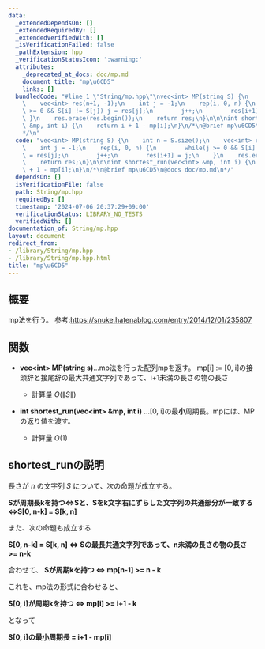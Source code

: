 ```yaml
---
data:
  _extendedDependsOn: []
  _extendedRequiredBy: []
  _extendedVerifiedWith: []
  _isVerificationFailed: false
  _pathExtension: hpp
  _verificationStatusIcon: ':warning:'
  attributes:
    _deprecated_at_docs: doc/mp.md
    document_title: "mp\u6CD5"
    links: []
  bundledCode: "#line 1 \"String/mp.hpp\"\nvec<int> MP(string S) {\n    int n = S.size();\n\
    \    vec<int> res(n+1, -1);\n    int j = -1;\n    rep(i, 0, n) {\n        while(j\
    \ >= 0 && S[i] != S[j]) j = res[j];\n        j++;\n        res[i+1] = j;\n   \
    \ }\n    res.erase(res.begin());\n    return res;\n}\n\n\nint shortest_run(vec<int>\
    \ &mp, int i) {\n    return i + 1 - mp[i];\n}\n/*\n@brief mp\u6CD5\n@docs doc/mp.md\n\
    */\n"
  code: "vec<int> MP(string S) {\n    int n = S.size();\n    vec<int> res(n+1, -1);\n\
    \    int j = -1;\n    rep(i, 0, n) {\n        while(j >= 0 && S[i] != S[j]) j\
    \ = res[j];\n        j++;\n        res[i+1] = j;\n    }\n    res.erase(res.begin());\n\
    \    return res;\n}\n\n\nint shortest_run(vec<int> &mp, int i) {\n    return i\
    \ + 1 - mp[i];\n}\n/*\n@brief mp\u6CD5\n@docs doc/mp.md\n*/"
  dependsOn: []
  isVerificationFile: false
  path: String/mp.hpp
  requiredBy: []
  timestamp: '2024-07-06 20:37:29+09:00'
  verificationStatus: LIBRARY_NO_TESTS
  verifiedWith: []
documentation_of: String/mp.hpp
layout: document
redirect_from:
- /library/String/mp.hpp
- /library/String/mp.hpp.html
title: "mp\u6CD5"
---
```

## 概要
mp法を行う。
参考:https://snuke.hatenablog.com/entry/2014/12/01/235807



## 関数

- **vec\<int\> MP(string s)**...mp法を行った配列mpを返す。 mp[i] := [0, i]の接頭辞と接尾辞の最大共通文字列であって、i+1未満の長さの物の長さ
    - 計算量  $O(\|S\|)$

- **int shortest_run(vec\<int\> &mp, int i)** ...[0, i]の最**小**周期長。mpには、MPの返り値を渡す。
    - 計算量 $O(1)$


## shortest_runの説明
長さが $n$ の文字列 $S$ について、次の命題が成立する。<br>

**Sが周期長kを持つ⇔Sと、Sをk文字右にずらした文字列の共通部分が一致する⇔S[0, n-k] = S[k, n]**<br>

また、次の命題も成立する<br>

**S[0, n-k] = S[k, n] ⇔ Sの最長共通文字列であって、n未満の長さの物の長さ >= n-k**

合わせて、
**Sが周期kを持つ ⇔ mp[n-1] >= n - k**<br>


これを、mp法の形式に合わせると、<br>

**S[0, i]が周期kを持つ ⇔ mp[i] >= i+1 - k**
<br>

となって
<br>

**S[0, i]の最小周期長 = i+1 - mp[i]**